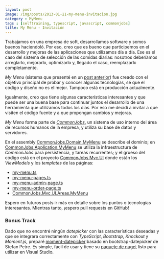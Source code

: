 ```yaml
---
layout: post
image: /img/posts/2013-01-21-my-menu-invitacion.jpg
category : MyMenu
tags : [selftraining, typescript, javascript, commonjobs]
title: My Menu - Invitación
---
```


Trabajamos en una empresa de soft, desarrollamos software y somos buenos haciendoló. Por eso, creo que es bueno que participemos en el desarrollo y mejoras de las aplicaciones que utilizamos día a día. Ese es el caso del sistema de selección de las comidas diarias: nosotros deberíamos arreglarlo, mejorarlo, optimizarlo y, llegado el caso, reemplazarlo completamente.

_My Menu_ (sistema que presenté en un [post anterior][]) fue creado con el objetivo principal de probar y conocer algunas tecnologías, sé que el código y diseño no es el mejor. Tampoco está en producción actualmente. 

Igualmente, creo que tiene algunas características interesantes y que puede ser una buena base para continuar juntos el desarrollo de una herramienta que utilizamos todos los días. Por eso me decidí a invitar a que visiten el código fuente y a que propongan cambios y mejoras.

_My Menu_ forma parte de _[CommonJobs][]_, un sistema de uso interno del área de recursos humanos de la empresa, y utiliza su base de datos y servidores. 

En el assembly [CommonJobs.Domain.MyMenu][] se describe el dominio; en [CommonJobs.Application.MyMenu][] se utiliza la infraestructura de _CommonJobs_ para persistencia, y tareas recurrentes; y el grueso del código está en el proyecto [CommonJobs.Mvc.UI][] donde están los _ViewModels_ y los _templates_ de las páginas:

* [my-menu.ts][]
* [my-menu-pages.ts][]
* [my-menu-admin-page.ts][]
* [my-menu-order-page.ts][]
* [CommonJobs.Mvc.UI.Areas.MyMenu][]

Espero en futuros posts ir más en detalle sobre los puntos o tecnologías interesantes. Mientras tanto, ¡espero pull requests en GitHub!

### Bonus Track

Dado que no encontré ningún _datepicker_ con las características deseadas y que se integrara correctamente con _TypeScript_, _Bootstrap_, _Knockout_ y _Moment.js_, preparé [moment-datepicker][] basado en bootstrap-datepicker de Stefan Petre. Es simple, fácil de usar y tiene su [paquete de nuget][moment-datepicker-nuget] listo para utilizar en Visual Studio.


[post anterior]: http://makingsensers.wordpress.com/2012/12/26/self-training-my-menu/
[CommonJobs]: http://commonjobs.makingsense.com/documentation
[CommonJobs.Mvc.UI]: https://github.com/CommonJobs/CommonJobs/tree/master/source/CommonJobs/CommonJobs.Mvc.UI
[my-menu.ts]: https://github.com/CommonJobs/CommonJobs/blob/master/source/CommonJobs/CommonJobs.Mvc.UI/Scripts/my-menu.ts
[my-menu-pages.ts]: https://github.com/CommonJobs/CommonJobs/blob/master/source/CommonJobs/CommonJobs.Mvc.UI/Scripts/my-menu-pages.ts
[my-menu-admin-page.ts]: https://github.com/CommonJobs/CommonJobs/blob/master/source/CommonJobs/CommonJobs.Mvc.UI/Scripts/my-menu-admin-page.ts
[my-menu-order-page.ts]: https://github.com/CommonJobs/CommonJobs/blob/master/source/CommonJobs/CommonJobs.Mvc.UI/Scripts/my-menu-order-page.ts
[CommonJobs.Mvc.UI.Areas.MyMenu]: https://github.com/CommonJobs/CommonJobs/tree/master/source/CommonJobs/CommonJobs.Mvc.UI/Areas/MyMenu
[CommonJobs.Domain.MyMenu]: https://github.com/CommonJobs/CommonJobs/tree/master/source/CommonJobs/CommonJobs.Domain.MyMenu
[CommonJobs.Application.MyMenu]: https://github.com/CommonJobs/CommonJobs/tree/master/source/CommonJobs/CommonJobs.Application.MyMenu
[moment-datepicker]: http://makingsense.github.com/moment-datepicker/
[moment-datepicker-nuget]: https://nuget.org/packages/MomentDatepicker